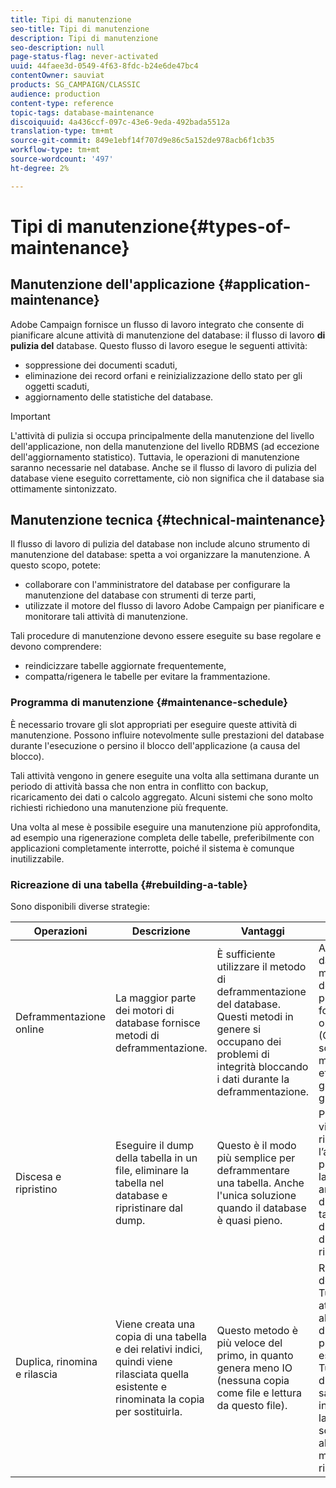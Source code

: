 ```yaml
---
title: Tipi di manutenzione
seo-title: Tipi di manutenzione
description: Tipi di manutenzione
seo-description: null
page-status-flag: never-activated
uuid: 44faee3d-0549-4f63-8fdc-b24e6de47bc4
contentOwner: sauviat
products: SG_CAMPAIGN/CLASSIC
audience: production
content-type: reference
topic-tags: database-maintenance
discoiquuid: 4a436ccf-097c-43e6-9eda-492bada5512a
translation-type: tm+mt
source-git-commit: 849e1ebf14f707d9e86c5a152de978acb6f1cb35
workflow-type: tm+mt
source-wordcount: '497'
ht-degree: 2%

---
```



# Tipi di manutenzione{#types-of-maintenance}

## Manutenzione dell&#39;applicazione {#application-maintenance}

 Adobe Campaign fornisce un flusso di lavoro integrato che consente di pianificare alcune attività di manutenzione del database: il flusso di lavoro **di pulizia del** database. Questo flusso di lavoro esegue le seguenti attività:

* soppressione dei documenti scaduti,
* eliminazione dei record orfani e reinizializzazione dello stato per gli oggetti scaduti,
* aggiornamento delle statistiche del database.

>[!IMPORTANT]
>
>L&#39;attività di pulizia si occupa principalmente della manutenzione del livello dell&#39;applicazione, non della manutenzione del livello RDBMS (ad eccezione dell&#39;aggiornamento statistico). Tuttavia, le operazioni di manutenzione saranno necessarie nel database. Anche se il flusso di lavoro di pulizia del database viene eseguito correttamente, ciò non significa che il database sia ottimamente sintonizzato.

## Manutenzione tecnica {#technical-maintenance}

Il flusso di lavoro di pulizia del database non include alcuno strumento di manutenzione del database: spetta a voi organizzare la manutenzione. A questo scopo, potete:

* collaborare con l&#39;amministratore del database per configurare la manutenzione del database con strumenti di terze parti,
* utilizzate il motore del flusso di lavoro Adobe Campaign  per pianificare e monitorare tali attività di manutenzione.

Tali procedure di manutenzione devono essere eseguite su base regolare e devono comprendere:

* reindicizzare tabelle aggiornate frequentemente,
* compatta/rigenera le tabelle per evitare la frammentazione.

### Programma di manutenzione {#maintenance-schedule}

È necessario trovare gli slot appropriati per eseguire queste attività di manutenzione. Possono influire notevolmente sulle prestazioni del database durante l&#39;esecuzione o persino il blocco dell&#39;applicazione (a causa del blocco).

Tali attività vengono in genere eseguite una volta alla settimana durante un periodo di attività bassa che non entra in conflitto con backup, ricaricamento dei dati o calcolo aggregato. Alcuni sistemi che sono molto richiesti richiedono una manutenzione più frequente.

Una volta al mese è possibile eseguire una manutenzione più approfondita, ad esempio una rigenerazione completa delle tabelle, preferibilmente con applicazioni completamente interrotte, poiché il sistema è comunque inutilizzabile.

### Ricreazione di una tabella {#rebuilding-a-table}

Sono disponibili diverse strategie:

<table> 
 <thead> 
  <tr> 
   <th> Operazioni </th> 
   <th> Descrizione </th> 
   <th> Vantaggi </th> 
   <th> Svantaggi </th> 
  </tr> 
 </thead> 
 <tbody> 
  <tr> 
   <td> Deframmentazione online<br /> </td> 
   <td> La maggior parte dei motori di database fornisce metodi di deframmentazione.<br /> </td> 
   <td> È sufficiente utilizzare il metodo di deframmentazione del database. Questi metodi in genere si occupano dei problemi di integrità bloccando i dati durante la deframmentazione.<br /> </td> 
   <td> A seconda del database, questi metodi di deframmentazione possono essere forniti come opzione RDBMS (Oracle) e non sono sempre il modo più efficiente per gestire tabelle più grandi.<br /> </td> 
  </tr> 
  <tr> 
   <td> Discesa e ripristino<br /> </td> 
   <td> Eseguire il dump della tabella in un file, eliminare la tabella nel database e ripristinare dal dump.<br /> </td> 
   <td> Questo è il modo più semplice per deframmentare una tabella. Anche l'unica soluzione quando il database è quasi pieno.<br /> </td> 
   <td> Poiché la tabella viene eliminata e ricreata, l’applicazione non può essere lasciata in linea, anche in modalità di sola lettura (la tabella non è disponibile durante la fase di ripristino).<br /> </td> 
  </tr> 
  <tr> 
   <td> Duplica, rinomina e rilascia<br /> </td> 
   <td> Viene creata una copia di una tabella e dei relativi indici, quindi viene rilasciata quella esistente e rinominata la copia per sostituirla.<br /> </td> 
   <td> Questo metodo è più veloce del primo, in quanto genera meno IO (nessuna copia come file e lettura da questo file).<br /> </td> 
   <td> Richiede il doppio dello spazio.<br /> Tutti i processi attivi che scrivono alla tabella durante il processo devono essere interrotti. Tuttavia, i processi di lettura non saranno interessati, poiché la tabella viene scambiata all'ultimo momento dopo la ricostruzione. <br /> </td> 
  </tr> 
 </tbody> 
</table>

